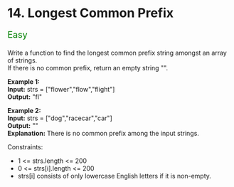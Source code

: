 # 14. Longest Common Prefix
<p style="color:green;font-size:20px">
  Easy
</p>



Write a function to find the longest common prefix string amongst an array of strings.\
If there is no common prefix, return an empty string "".

 

**Example 1:**\
**Input:** strs = ["flower","flow","flight"]\
**Output:** "fl"

**Example 2:**\
**Input:** strs = ["dog","racecar","car"]\
**Output:** ""\
**Explanation:** There is no common prefix among the input strings.

Constraints:
- 1 <= strs.length <= 200
- 0 <= strs[i].length <= 200
- strs[i] consists of only lowercase English letters if it is non-empty.